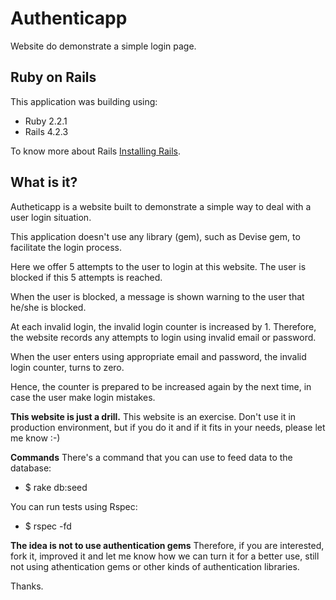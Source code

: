 Authenticapp
================

Website do demonstrate a simple login page.

Ruby on Rails
-------------

This application was building using:

- Ruby 2.2.1
- Rails 4.2.3

To know more about Rails [Installing Rails](http://railsapps.github.io/installing-rails.html).

What is it?
---------------

Autheticapp is a website built to demonstrate a simple way to deal with a user
login situation.

This application doesn't use any library (gem), such as Devise gem, to facilitate
the login process.

Here we offer 5 attempts to the user to login at this website. The user is
blocked if this 5 attempts is reached.

When the user is blocked, a message is shown warning to the user that
he/she is blocked.

At each invalid login, the invalid login counter is increased by 1. Therefore,
the website records any attempts to login using invalid email or password.

When the user enters using appropriate email and password, the invalid login
counter, turns to zero.

Hence, the counter is prepared to be increased again by the next time, in case
the user make login mistakes.


**This website is just a drill.**
This website is an exercise.
Don't use it in production environment, but if you do it
and if it fits in your needs, please let me know :-)

**Commands**
There's a command that you can use to feed data to the database:

- $ rake db:seed

You can run tests using Rspec:

- $ rspec -fd

**The idea is not to use authentication gems**
Therefore, if you are interested, fork it, improved it and let me know how we can turn it for a
better use, still not using athentication gems or other kinds of authentication libraries.


Thanks.

